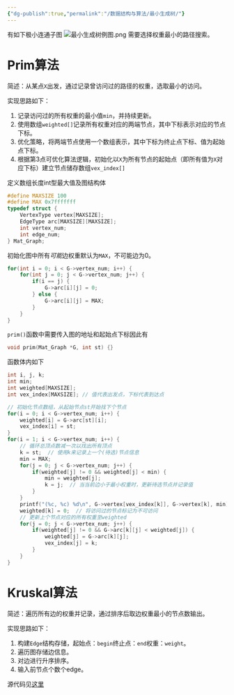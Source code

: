 ```yaml
---
{"dg-publish":true,"permalink":"/数据结构与算法/最小生成树/"}
---
```


有如下极小连通子图
![最小生成树例图.png](/img/user/%E6%95%B0%E6%8D%AE%E7%BB%93%E6%9E%84%E4%B8%8E%E7%AE%97%E6%B3%95/attachments/%E6%9C%80%E5%B0%8F%E7%94%9F%E6%88%90%E6%A0%91%E4%BE%8B%E5%9B%BE.png)
需要选择权重最小的路径搜索。

# Prim算法
简述：从某点`X`出发，通过记录曾访问过的路径的权重，选取最小的访问。

实现思路如下：
1. 记录访问过的所有权重的最小值`min`，并持续更新。
2. 使用数组`weighted[]`记录所有权重对应的两端节点，其中下标表示对应的节点下标。
3. 优化策略，将两端节点使用一个数组表示，其中下标为终止点下标、值为起始点下标。
4. 根据第3点可优化算法逻辑，初始化以`X`为所有节点的起始点（即所有值为`X`对应下标）建立节点储存数组`vex_index[]`

定义数组长度int型最大值及图结构体
```C
#define MAXSIZE 100
#define MAX 0x7fffffff
typedef struct {
    VertexType vertex[MAXSIZE];
    EdgeType arc[MAXSIZE][MAXSIZE];
    int vertex_num;
    int edge_num;
} Mat_Graph;
```
初始化图中所有*可能*边权重默认为`MAX`，不可能边为0。
```C
for(int i = 0; i < G->vertex_num; i++) {
	for(int j = 0; j < G->vertex_num; j++) {
		if(i == j) {
			G->arc[i][j] = 0;
		} else {
			G->arc[i][j] = MAX;
		}
	}
}
```
`prim()`函数中需要传入图的地址和起始点下标因此有
```C
void prim(Mat_Graph *G, int st) {}
```
函数体内如下
```C
int i, j, k;
int min;
int weighted[MAXSIZE];
int vex_index[MAXSIZE]; // 值代表出发点，下标代表到达点

// 初始化节点数组，从起始节点st开始找下个节点
for(i = 0; i < G->vertex_num; i++) {
	weighted[i] = G->arc[st][i];
	vex_index[i] = st;
}
for(i = 1; i < G->vertex_num; i++) {
	// 循环总顶点数减一次以找出所有顶点
	k = st;  // 使用k来记录上一个(待选)节点信息
	min = MAX;
	for(j = 0; j < G->vertex_num; j++) {
		if(weighted[j] != 0 && weighted[j] < min) {
			min = weighted[j];
			k = j;  // 当当前边小于最小权重时，更新待选节点并记录值
		}
	}
	printf("(%c, %c) %d\n", G->vertex[vex_index[k]], G->vertex[k], min);
	weighted[k] = 0;  // 将访问过的节点标记为不可访问
	// 更新上个节点对应的所有权重至weighted
	for(j = 0; j < G->vertex_num; j++) {
		if(weighted[j] != 0 && G->arc[k][j] < weighted[j]) {
			weighted[j] = G->arc[k][j];
			vex_index[j] = k;
		}
	}	
}
```

# Kruskal算法

简述：遍历所有边的权重并记录，通过排序后取边权重最小的节点数输出。

实现思路如下：
1. 构建`Edge`结构存储，起始点：`begin`终止点：`end`权重：`weight`。
2. 遍历图存储边信息。
3. 对边进行升序排序。
4. 输入前节点个数个edge。

源代码见[这里](file:///E:/PROGRAM/LangurageCC/C/Graph/Graph_MST.c)
